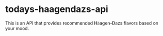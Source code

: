 # todays-haagendazs-api
This is an API that provides recommended Häagen-Dazs flavors based on your mood.
